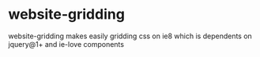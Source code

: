 # website-gridding
website-gridding makes easily gridding css on ie8 which is dependents on jquery@1+ and ie-love components
